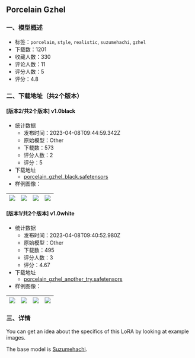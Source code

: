 ## Porcelain Gzhel
### 一、模型概述

- 标签：`porcelain`, `style`, `realistic`, `suzumehachi`, `gzhel`
- 下载数：1201
- 收藏人数：330
- 评论人数：11
- 评分人数：5
- 评分：4.8

### 二、下载地址（共2个版本）

#### [版本2/共2个版本] v1.0black

- 统计数据
  - 发布时间：2023-04-08T09:44:59.342Z
  - 原始模型：Other
  - 下载数：573
  - 评分人数：2
  - 评分：5
- 下载地址
  - [porcelain_gzhel_black.safetensors](https://civitai.com/api/download/models/39844)
- 样例图像：

| <img src="https://image.civitai.com/xG1nkqKTMzGDvpLrqFT7WA/f35d1e6a-3121-4d54-1850-2c8e6c838d00/width=450/441201.jpeg" /> | <img src="https://image.civitai.com/xG1nkqKTMzGDvpLrqFT7WA/3910a321-7995-4057-8f60-f91bc68ae700/width=450/441198.jpeg" /> | <img src="https://image.civitai.com/xG1nkqKTMzGDvpLrqFT7WA/fd3eb8ea-c692-4fff-6e2f-406c8723dc00/width=450/441192.jpeg" /> | <img src="https://image.civitai.com/xG1nkqKTMzGDvpLrqFT7WA/ff1d56fb-1677-422a-8e56-f442039e3000/width=450/441189.jpeg" /> |
| ---- | ---- | ---- | ---- |

#### [版本1/共2个版本] v1.0white

- 统计数据
  - 发布时间：2023-04-08T09:40:52.980Z
  - 原始模型：Other
  - 下载数：495
  - 评分人数：3
  - 评分：4.67
- 下载地址
  - [porcelain_gzhel_another_try.safetensors](https://civitai.com/api/download/models/35676)
- 样例图像：

| <img src="https://image.civitai.com/xG1nkqKTMzGDvpLrqFT7WA/c9bde85a-0e73-42c1-d32a-780a7c0b0300/width=450/426379.jpeg" /> | <img src="https://image.civitai.com/xG1nkqKTMzGDvpLrqFT7WA/88ee4182-892d-438d-85a6-2584fe458400/width=450/426390.jpeg" /> | <img src="https://image.civitai.com/xG1nkqKTMzGDvpLrqFT7WA/30a72241-980b-4b36-a61a-02177fd7b700/width=450/426415.jpeg" /> | <img src="https://image.civitai.com/xG1nkqKTMzGDvpLrqFT7WA/86378913-4bc1-48ea-8208-c88514228700/width=450/426389.jpeg" /> |
| ---- | ---- | ---- | ---- |


### 三、详情
<p>You can get an idea about the specifics of this LoRA by looking at example images.</p><p></p><p>The base model is <a target="_blank" rel="ugc" href="https://civitai.com/models/5043/suzumehachi">Suzumehachi</a>.</p>